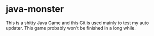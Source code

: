 java-monster
============

This is a shitty Java Game and this Git is used mainly to test my auto updater. This game probably won't be finished in a long while.
